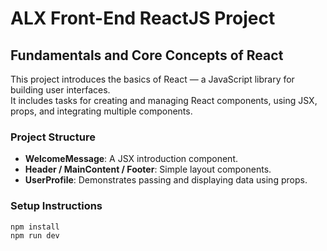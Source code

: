 # ALX Front-End ReactJS Project

## Fundamentals and Core Concepts of React

This project introduces the basics of React — a JavaScript library for building user interfaces.  
It includes tasks for creating and managing React components, using JSX, props, and integrating multiple components.

### Project Structure
- **WelcomeMessage**: A JSX introduction component.
- **Header / MainContent / Footer**: Simple layout components.
- **UserProfile**: Demonstrates passing and displaying data using props.

### Setup Instructions
```bash
npm install
npm run dev
